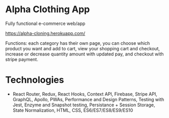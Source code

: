 # Alpha Clothing App

Fully functional e-commerce web/app

https://alpha-cloning.herokuapp.com/

Functions: each category has their own page, you can choose which product you want and add to cart, view your shopping cart and checkout, increase or decrease quantity amount with updated pay, and checkout with stripe payment. 

# Technologies

- React Router, Redux, React Hooks, Context API, Firebase, Stripe API, GraphQL, Apollo, PWAs, Performance and Design Patterns, Testing with Jest, Enzyme and Snapshot testing, Persistance + Session Storage, State Normalization, HTML, CSS, ES6/ES7/ES8/ES9/ES10
